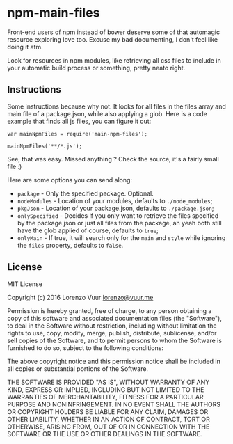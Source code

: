 # npm-main-files

Front-end users of npm instead of bower deserve some of that automagic resource exploring love too. Excuse my bad documenting, I don't feel like doing it atm.

Look for resources in npm modules, like retrieving all css files to include in your automatic build process or something, pretty neato right.

## Instructions

Some instructions because why not. It looks for all files in the files array and main file of a package.json, while also applying a glob.
Here is a code example that finds all js files, you can figure it out:
```
var mainNpmFiles = require('main-npm-files');

mainNpmFiles('**/*.js');
```
See, that was easy. Missed anything ? Check the source, it's a fairly small file :)

Here are some options you can send along:
* `package` - Only the specified package. Optional.
* `nodeModules` - Location of your modules, defaults to `./node_modules`;
* `pkgJson` - Location of your package.json, defaults to `./package.json`;
* `onlySpecified` - Decides if you only want to retrieve the files specified by the package.json or just all files from the package, ah yeah both still have the glob applied of course, defaults to `true`;
* `onlyMain` - If true, it will search only for the `main` and `style` while ignoring the `files` property, defaults to `false`.

## License

MIT License

Copyright (c) 2016 Lorenzo Vuur lorenzo@vuur.me

Permission is hereby granted, free of charge, to any person obtaining a copy
of this software and associated documentation files (the "Software"), to deal
in the Software without restriction, including without limitation the rights
to use, copy, modify, merge, publish, distribute, sublicense, and/or sell
copies of the Software, and to permit persons to whom the Software is
furnished to do so, subject to the following conditions:

The above copyright notice and this permission notice shall be included in all
copies or substantial portions of the Software.

THE SOFTWARE IS PROVIDED "AS IS", WITHOUT WARRANTY OF ANY KIND, EXPRESS OR
IMPLIED, INCLUDING BUT NOT LIMITED TO THE WARRANTIES OF MERCHANTABILITY,
FITNESS FOR A PARTICULAR PURPOSE AND NONINFRINGEMENT. IN NO EVENT SHALL THE
AUTHORS OR COPYRIGHT HOLDERS BE LIABLE FOR ANY CLAIM, DAMAGES OR OTHER
LIABILITY, WHETHER IN AN ACTION OF CONTRACT, TORT OR OTHERWISE, ARISING FROM,
OUT OF OR IN CONNECTION WITH THE SOFTWARE OR THE USE OR OTHER DEALINGS IN THE
SOFTWARE.
